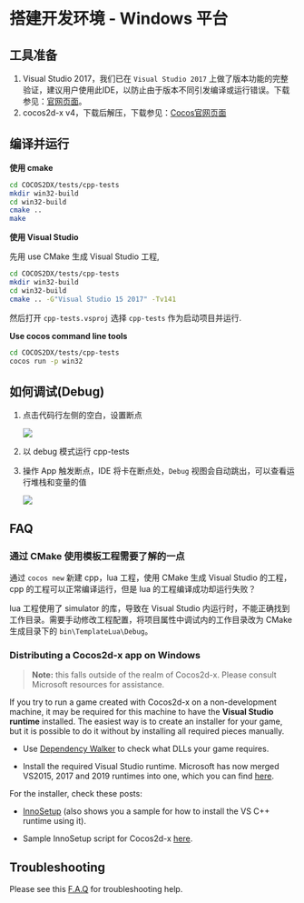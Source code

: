 # 搭建开发环境 - Windows 平台

## 工具准备

1. Visual Studio 2017，我们已在 `Visual Studio 2017` 上做了版本功能的完整验证，建议用户使用此IDE，以防止由于版本不同引发编译或运行错误。下载参见：[官网页面](https://www.visualstudio.com/zh-hans/downloads/)。
1. cocos2d-x v4，下载后解压，下载参见：[Cocos官网页面](//www.cocos.com/download)

## 编译并运行

__使用 cmake__
```bash
cd COCOS2DX/tests/cpp-tests
mkdir win32-build
cd win32-build
cmake ..
make
```

__使用 Visual Studio__

先用 use CMake 生成 Visual Studio 工程,
```bash
cd COCOS2DX/tests/cpp-tests
mkdir win32-build
cd win32-build
cmake .. -G"Visual Studio 15 2017" -Tv141
```
然后打开 `cpp-tests.vsproj` 选择 `cpp-tests` 作为启动项目并运行.

__Use cocos command line tools__
```bash
cd COCOS2DX/tests/cpp-tests
cocos run -p win32
```

## 如何调试(Debug)

1. 点击代码行左侧的空白，设置断点

    ![](./Windows-img/cpp-tests-win32-debug-breakpoint.png "")

1. 以 debug 模式运行 cpp-tests
1. 操作 App 触发断点，IDE 将卡在断点处，`Debug` 视图会自动跳出，可以查看运行堆栈和变量的值

    ![](./Windows-img/cpp-tests-win32-debug-trace.png "")

## FAQ

### 通过 CMake 使用模板工程需要了解的一点

通过 `cocos new` 新建 cpp，lua 工程，使用 CMake 生成 Visual Studio 的工程，cpp 的工程可以正常编译运行，但是 lua 的工程编译成功却运行失败？

lua 工程使用了 simulator 的库，导致在 Visual Studio 内运行时，不能正确找到工作目录。需要手动修改工程配置，将项目属性中调试内的工作目录改为 CMake 生成目录下的 `bin\TemplateLua\Debug`。

### Distributing a Cocos2d-x app on Windows

> __Note:__ this falls outside of the realm of Cocos2d-x. Please consult Microsoft resources for assistance.
  
If you try to run a game created with Cocos2d-x on a non-development machine, it may be required for this machine to have the __Visual Studio runtime__ installed. The easiest way is to create an installer for your game, but it is possible to do it without by installing all required pieces manually.

* Use [Dependency Walker](http://www.dependencywalker.com/) to check what DLLs your game requires.

* Install the required Visual Studio runtime.  Microsoft has now merged VS2015, 2017 and 2019 runtimes into one, which you can find [here](https://support.microsoft.com/ms-my/help/2977003/the-latest-supported-visual-c-downloads).

For the installer, check these posts:

* [InnoSetup](https://discuss.cocos2d-x.org/t/please-give-me-some-pointers-advice-before-pc-release/43935/3) (also shows you a sample for how to install the VS C++ runtime using it).

* Sample InnoSetup script for Cocos2d-x [here](https://discuss.cocos2d-x.org/t/exe-file-sharing/45569/6).

## Troubleshooting
Please see this [F.A.Q](../faq/windows.md) for troubleshooting help.